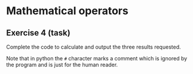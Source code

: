 # Mathematical operators
## Exercise 4 (task)

Complete the code to calculate and output the three results requested.

Note that in python the `#` character marks a comment which is ignored by the program and is just for the human reader.
